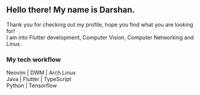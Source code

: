 ## Hello there! My name is Darshan.
Thank you for checking out my profile, hope you find what you are looking for!  
I am into Flutter development, Computer Vision, Computer Networking and Linux.

### My tech workflow
Neovim |   DWM   | Arch Linux  
Java   | Flutter | TypeScript  
Python | Tensorflow 

<!--
**Darshan-H-E/Darshan-H-E** is a ✨ _special_ ✨ repository because its `README.md` (this file) appears on your GitHub profile.

Here are some ideas to get you started:

- 🔭 I’m currently working on ...
- 🌱 I’m currently learning ...
- 👯 I’m looking to collaborate on ...
- 🤔 I’m looking for help with ...
- 💬 Ask me about ...
- 📫 How to reach me: ...
- 😄 Pronouns: ...
- ⚡ Fun fact: ...
-->
